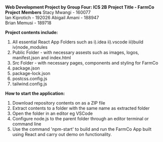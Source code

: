 **Web Development Project by Group Four: ICS 2B**
**Project Title - FarmCo Project**
**Members**
Stacy Mwangi - 160077	
Ian Kiprotich - 192026
Abigail Amani - 188947	
Brian Memusi - 189718

**Project contents include:**
1. All essential React App Folders such as i).idea ii).vscode iii)build iv)node_modules
2. Public Folder - with necessary assests such as images, logos, manifest.json and index.html
3. Src Folder - with necessary pages, components and styling for FarmCo
4. package.json
5. package-lock.json
6. postcss.config.js
7. tailwind.config.js

**How to start the application:**
1. Download repository contents on as a ZIP file
2. Extract contents to a folder with the same name as extracted folder
3. Open the folder in an editor eg VSCode
4. Configure node.js to the parent folder through an editor terminal or command line
5. Use the command 'npm-start' to build and run the FarmCo App built using React and carry out demo on functionality.
